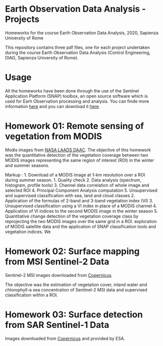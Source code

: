# Earth Observation Data Analysis - Projects
Homeworks for the course Earth Observation Data Analysis, 2020, Sapienza University of Rome

This repository contains three pdf files, one for each project undertaken during the course Earth Observation Data Analysis (Control Engineering, DIAG, Sapienza University of Rome).

# Usage
All the homeworks have been done through the use of the Sentinel Application Platform (SNAP) toolbox, an open source software which is used for Earh Observation processing and analysis. You can finde more information [here](http://step.esa.int/main/toolboxes/snap/) and you can download it [here](http://step.esa.int/main/download/snap-download/).

# Homework 01: Remote sensing of vegetation from MODIS

Modis images from [NASA LAADS DAAC](https://ladsweb.modaps.eosdis.nasa.gov/search/).
The objective of this homework was the quantitative detection of the vegetation coverage between two MODIS images representing the same region of interest (ROI) in the winter and summer seasons.

Markup : 1. Download of a MODIS image at 1-km resolution over a ROI during summer season.
              1. Quality check
              2. Data analysis (spectrum, histogram, profile tools)
              3. Channel data correlation of whole image and selected ROI
              4. Principal Component Analysis computation
              5. Unsupervised and supervised classification with sea, land and cloud classes
          2. Application of the formulas of 2-band and 3-band vegetation index (VI)
          3. Unsupervised classification using a VI index in place of a MODIS channel
          4. Application of VI indices to the second MODIS image in the winter season
          5. Quantitative change detection of the vegetation coverage class by reprojecting the two MODIS images over the same grid in a ROI.
exploration of MODIS satellite data and the application of SNAP classification tools and vegetation indices. We 

# Homework 02: Surface mapping from MSI Sentinel-2 Data

Sentinel-2 MSI images downloaded from [Copernicus](https://scihub.copernicus.eu/).

The objective was the estimation of vegetation cover, inland water and chlorophyll-a sea concentration of Sentinel-2 MSI data and supervised classification within a ROI.



# Homework 03: Surface detection from SAR Sentinel-1 Data

Images downloaded from [Copernicus](https://scihub.copernicus.eu/) and provided by ESA.
